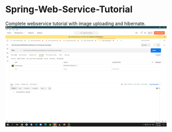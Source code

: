 # Spring-Web-Service-Tutorial
Complete webservice tutorial with image uploading and hibernate.
<img src="Screenshot (85).png">
